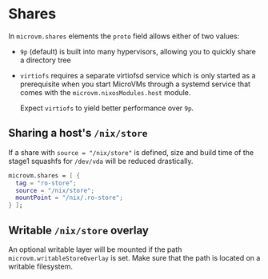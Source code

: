 # Shares

In `microvm.shares` elements the `proto` field allows either of two
values:

- `9p` (default) is built into many hypervisors, allowing you to
  quickly share a directory tree

- `virtiofs` requires a separate virtiofsd service which is only
  started as a prerequisite when you start MicroVMs through a systemd
  service that comes with the `microvm.nixosModules.host` module.

  Expect `virtiofs` to yield better performance over `9p`.

## Sharing a host's `/nix/store`

If a share with `source = "/nix/store"` is defined, size and build
time of the stage1 squashfs for `/dev/vda` will be reduced
drastically.

```nix
microvm.shares = [ {
  tag = "ro-store";
  source = "/nix/store";
  mountPoint = "/nix/.ro-store";
} ];
```

## Writable `/nix/store` overlay

An optional writable layer will be mounted if the path
`microvm.writableStoreOverlay` is set. Make sure that the path is
located on a writable filesystem.
